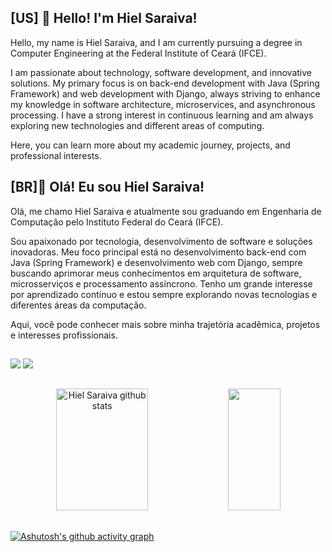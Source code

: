  ## [US] 🎯 Hello! I'm Hiel Saraiva!
Hello, my name is Hiel Saraiva, and I am currently pursuing a degree in Computer Engineering at the Federal Institute of Ceará (IFCE).

I am passionate about technology, software development, and innovative solutions. My primary focus is on back-end development with Java (Spring Framework) and web development with Django, always striving to enhance my knowledge in software architecture, microservices, and asynchronous processing. I have a strong interest in continuous learning and am always exploring new technologies and different areas of computing.

Here, you can learn more about my academic journey, projects, and professional interests.
  
  ## [BR]🎯 Olá! Eu sou Hiel Saraiva!
Olá, me chamo Hiel Saraiva e atualmente sou graduando em Engenharia de Computação pelo Instituto Federal do Ceará (IFCE).

Sou apaixonado por tecnologia, desenvolvimento de software e soluções inovadoras. Meu foco principal está no desenvolvimento back-end com Java (Spring Framework) e desenvolvimento web com Django, sempre buscando aprimorar meus conhecimentos em arquitetura de software, microsserviços e processamento assíncrono. Tenho um grande interesse por aprendizado contínuo e estou sempre explorando novas tecnologias e diferentes áreas da computação.

Aqui, você pode conhecer mais sobre minha trajetória acadêmica, projetos e interesses profissionais.

  ##

<div> 
  <a href = "mailto:hielsaraiva11.hs@gmail.com"><img src="https://img.shields.io/badge/-Gmail-%23333?style=for-the-badge&logo=gmail&logoColor=white" target="_blank"></a>
  <a href = "https://www.linkedin.com/in/hielsaraiva/" target="_blank"><img src="https://img.shields.io/badge/LinkedIn-0077B5?style=for-the-badge&logo=linkedin&logoColor=white" target="_blank"></a>
  
</div>

  ##

  
<div align="center">  
  <img width="54%" height="195px" src="https://github-readme-stats.vercel.app/api?username=HielSaraiva&show_icons=true&count_private=true&hide_border=false&title_color=00c476&icon_color=0a56fa&text_color=c9d1d9&bg_color=141624" alt="Hiel Saraiva github stats" /> 
  <img width="41%" height="195px" src="https://github-readme-stats.vercel.app/api/top-langs/?username=HielSaraiva&layout=compact&hide_border=false&title_color=00c476&text_color=FFFFFF&bg_color=141624" />
</div>

  ##
  
[![Ashutosh's github activity graph](https://github-readme-activity-graph.vercel.app/graph?username=HielSaraiva&bg_color=0d1117&color=ffffff&line=0033FF&point=ffffff&area=true&hide_border=true)](https://github.com/ashutosh00710/github-readme-activity-graph) 
